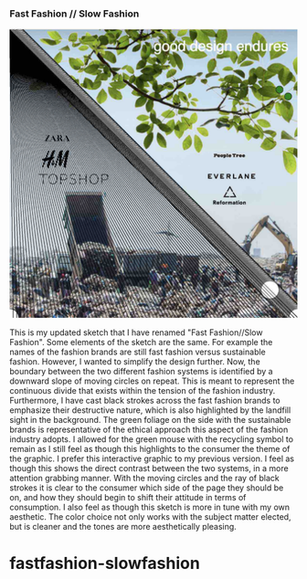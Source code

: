 ### Fast Fashion // Slow Fashion  

![Mathilda Christensson](images/MyWork.png?raw=true "Mathilda Christensson") 

This is my updated sketch that I have renamed "Fast Fashion//Slow Fashion". Some elements of the sketch are the same. For example the names of the fashion brands are still fast fashion versus sustainable fashion. However, I wanted to simplify the design further. Now, the boundary between the two different fashion systems is identified by a downward slope of moving circles on repeat. This is meant to represent the continuous divide that exists within the tension of the fashion industry. Furthermore, I have cast black strokes across the fast fashion brands to emphasize their destructive nature, which is also highlighted by the landfill sight in the background. The green foliage on the side with the sustainable brands is representative of the ethical approach this aspect of the fashion industry adopts. I allowed for the green mouse with the recycling symbol to remain as I still feel as though this highlights to the consumer the theme of the graphic. I prefer this interactive graphic to my previous version. I feel as though this shows the direct contrast between the two systems, in a more attention grabbing manner. With the moving circles and the ray of black strokes it is clear to the consumer which side of the page they should be on, and how they should begin to shift their attitude in terms of consumption. I also feel as though this sketch is more in tune with my own aesthetic. The color choice not only works with the subject matter elected, but is cleaner and the tones are more aesthetically pleasing. 

# fastfashion-slowfashion
